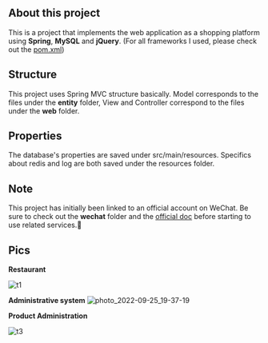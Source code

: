 ## About this project
This is a project that implements the web application as a shopping platform using **Spring**, **MySQL** and **jQuery**. (For all frameworks I used, please check out the [pom.xml](https://github.com/traveleryyk1999/Campus-Shopping-Platform/blob/main/pom.xml))

## Structure
This project uses Spring MVC structure basically. Model corresponds to the files under the **entity** folder, View and Controller correspond to the files under the **web** folder.

## Properties
The database's properties are saved under src/main/resources. Specifics about redis and log are both saved under the resources folder.

## Note
This project has initially been linked to an official account on WeChat. Be sure to check out the **wechat** folder and the [official doc](https://developers.weixin.qq.com/miniprogram/dev/framework/) before starting to use related services.:cowboy_hat_face:

## Pics
**Restaurant**

![t1](https://user-images.githubusercontent.com/45763115/192182376-01390f2d-7a0b-4978-b82e-c7189a90442f.jpg)

**Administrative system**
![photo_2022-09-25_19-37-19](https://user-images.githubusercontent.com/45763115/192182996-e58686cf-fdac-427d-abe5-8f086e92cd33.jpg)

**Product Administration**

![t3](https://user-images.githubusercontent.com/45763115/192183125-17452457-1b7c-4cd6-8bf8-f6d6d025e3f6.jpg)
